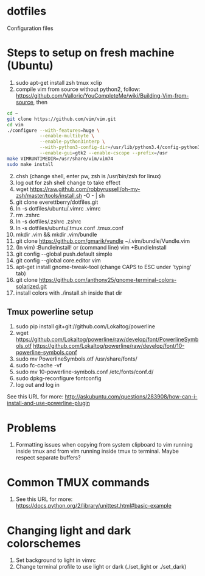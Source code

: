 # dotfiles
Configuration files

# Steps to setup on fresh machine (Ubuntu)
1. sudo apt-get install zsh tmux xclip
1. compile vim from source without python2, follow: https://github.com/Valloric/YouCompleteMe/wiki/Building-Vim-from-source, then
```bash
cd ~
git clone https://github.com/vim/vim.git
cd vim
./configure --with-features=huge \
            --enable-multibyte \
            --enable-python3interp \
            --with-python3-config-dir=/usr/lib/python3.4/config-python3.4m-x86_64-linux-gnu \
            --enable-gui=gtk2 --enable-cscope --prefix=/usr
make VIMRUNTIMEDIR=/usr/share/vim/vim74
sudo make install
```
2. chsh (change shell, enter pw, zsh is /usr/bin/zsh for linux)
2. log out for zsh shell change to take effect
3. wget https://raw.github.com/robbyrussell/oh-my-zsh/master/tools/install.sh -O - | sh
4. git clone everettberry/dotfiles.git
5. ln -s dotfiles/ubuntu/.vimrc .vimrc
5. rm .zshrc
6. ln -s dotfiles/.zshrc .zshrc
7. ln -s dotfiles/ubuntu/.tmux.conf .tmux.conf
7. mkdir .vim && mkdir .vim/bundle
8. git clone https://github.com/gmarik/vundle ~/.vim/bundle/Vundle.vim 
9. (In vim) :BundleInstall! or (command line) vim +BundleInstall
10. git config --global push.default simple
11. git config --global core.editor vim
12. apt-get install gnome-tweak-tool (change CAPS to ESC under 'typing' tab)
13. git clone https://github.com/anthony25/gnome-terminal-colors-solarized.git
14. install colors with ./install.sh inside that dir

## Tmux powerline setup
1. sudo pip install git+git://github.com/Lokaltog/powerline
2. wget https://github.com/Lokaltog/powerline/raw/develop/font/PowerlineSymbols.otf https://github.com/Lokaltog/powerline/raw/develop/font/10-powerline-symbols.conf
3. sudo mv PowerlineSymbols.otf /usr/share/fonts/
4. sudo fc-cache -vf
5. sudo mv 10-powerline-symbols.conf /etc/fonts/conf.d/
6. sudo dpkg-reconfigure fontconfig
7. log out and log in

See this URL for more: http://askubuntu.com/questions/283908/how-can-i-install-and-use-powerline-plugin 

# Problems
1.  Formatting issues when copying from system clipboard to vim running inside tmux and from vim running inside tmux to terminal.  Maybe respect separate buffers?

# Common TMUX commands
1. See this URL for more: https://docs.python.org/2/library/unittest.html#basic-example

# Changing light and dark colorschemes
1. Set background to light in vimrc
2. Change terminal profile to use light or dark (./set_light or ./set_dark)

